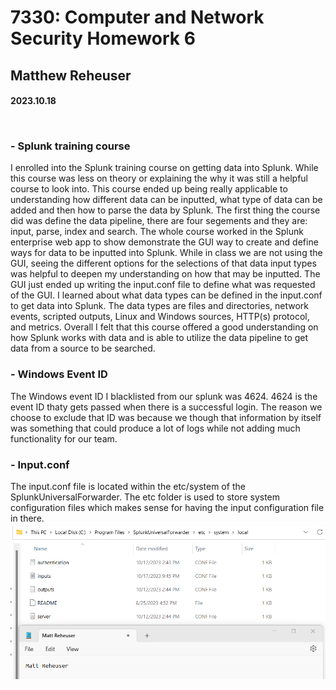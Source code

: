 # 7330: Computer and Network Security Homework 6
## Matthew Reheuser  
#### 2023.10.18 <p>&nbsp;</p>

### - Splunk training course   
I enrolled into the Splunk training course on getting data into Splunk. While this course was less on theory or explaining the why it was still a helpful course to look into. This course ended up being really applicable to understanding how different data can be inputted, what type of data can be added and then how to parse the data by Splunk. The first thing the course did was define the data pipeline, there are four segements and they are: input, parse, index and search. The whole course worked in the Splunk enterprise web app to show demonstrate the GUI way to create and define ways for data to be inputted into Splunk. While in class we are not using the GUI, seeing the different options for the selections of that data input types was helpful to deepen my understanding on how that may be inputted. The GUI just ended up writing the input.conf file to define what was requested of the GUI. I learned about what data types can be defined in the input.conf to get data into Splunk. The data types are files and directories, network events, scripted outputs, Linux and Windows sources, HTTP(s) protocol, and metrics. Overall I felt that this course offered a good understanding on how Splunk works with data and is able to utilize the data pipeline to get data from a source to be searched. 

### - Windows Event ID 

The Windows event ID I blacklisted from our splunk was 4624. 4624 is the event ID thaty gets passed when there is a successful login. The reason we choose to exclude that ID was because we though that information by itself was something that could produce a lot of logs while not adding much functionality for our team.  

### - Input.conf
The input.conf file is located within the etc/system of the SplunkUniversalForwarder. The etc folder is used to store system configuration files which makes sense for having the input configuration file in there.  
![File system](./pictures/fileStructure.png)  




